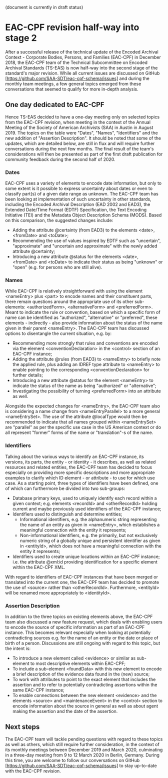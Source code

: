 (document is currently in draft status)

# EAC-CPF revision half-way into stage 2 
After a successful release of the technical update of the Encoded Archival Context - Corporate Bodies, Persons, and Families (EAC-CPF) in December 2018, the EAC-CPF team of the Technical Subcommittee on Encoded Archival Standards (TS-EAS) is now half-way into the second stage of the standard's major revision. While all current issues are discussed on GitHub  [https://github.com/SAA-SDT/eac-cpf-schema/issues] and during the monthly team meetings, a few general topics emerged from these conversations that seemed to qualify for more in-depth analysis. 
## One day dedicated to EAC-CPF
Hence TS-EAS decided to have a one-day meeting only on selected topics from the EAC-CPF revision, when meeting in the context of the Annual Meeting of the Society of American Archivists (SAA) in Austin in August 2019. The topics on the table were  "Dates", "Names", "Identifiers" and the new addition of "Assertion Description". It should be noted that some of the updates, which are detailed below, are still in flux and will require further conversations during the next few months. The final result of the team's considerations will then be presented as part of the first draft publication for community feedback during the second half of 2020.
### Dates
EAC-CPF uses a variety of elements to encode date information, but only to some extent is it possible to express uncertainty about dates or even to classify part(s) of a given date range as unknown. The EAC-CPF team has been looking at implementation of such uncertainty in other standards, including the Encoded Archival Description (EAD 2002 and EAD3), the Extended Date/Time Format (EDTF) Specification, the Text Encoding Initiative (TEI) and the Metadata Object Description Schema (MODS). Based on this comparison, the suggested changes include:
- Adding the attribute @certainty (from EAD3) to the elements &lt;date>, &lt;fromDate> and &lt;toDate>;
- Recommending the use of values inspired by EDTF such as "uncertain", "approximate" and "uncertain and approximate" with the newly added attribute @certainty;
- Introducing a new attribute @status for the elements &lt;date>, &lt;fromDate> and &lt;toDate> to indicate their status as being "unknown" or "open" (e.g. for persons who are still alive).
### Names
While EAC-CPF is relatively straightforward with using the element &lt;nameEntry> plus &lt;part> to encode names and their constituent parts, there remain questions around the appropriate use of its other sub-elements: &lt;authorizedForm>, &lt;alternativeForm> and &lt;preferredForm>. Meant to indicate the rule or convention, based on which a specific form of name can be identified as "authorized", "alternative" or "preferred", these elements - indirectly - also provide information about the status of the name given in their parent &lt;nameEntry>. The EAC-CPF team has discussed options to disentangle the current situation, e.g. by:
- Recommending more strongly that rules and conventions are encoded via the element &lt;conventionDeclaration> in the &lt;control> section of an EAC-CPF instance;
- Adding the attribute @rules (from EAD3) to &lt;nameEntry> to briefly note the applied rule, plus adding an IDREF type attribute to &lt;nameEntry> to enable pointing to the corresponding &lt;conventionDeclaration> for further details;
- Introducing a new attribute @status for the element &lt;nameEntry> to indicate the status of the name as being "authorized" or "alternative";
- Investigating the possibility of turning &lt;preferredForm> into an attribute as well.

Alongside the expected changes for &lt;nameEntry>, the EAC-CPF team also is considering a name change from &lt;nameEntryParallel> to a more general &lt;nameEntrySet>. The use of the attribute @localType would then be recommended to indicate that all names grouped within &lt;nameEntrySet> are "parallel" as per the specific use case in the US American context or do all represent "former" forms of the name or "translation"-s of the name.
### Identifiers
Talking about the various ways to identify an EAC-CPF instance, its versions, its parts, the entity - or identity - it describes, as well as related resources and related entities, the EAC-CPF team has decided to focus especially on providing more specific descriptions and more appropriate examples to clarify which ID element - or attribute - to use for which use case. As a starting point, three types of identifiers have been defined, one of which can furthermore be divided into two sub-groups:
- Database primary keys, used to uniquely identify each record within a given context; e.g. elements &lt;recordId> and &lt;otherRecordId> holding current and maybe previously used identifiers of the EAC-CPF instance;
- Identifiers used to distinguish and determine entities; 
  - Informational identifiers, e.g. the alphanumeric string representing the name of an entity as given in &lt;nameEntry>, which establishes a meaningful connection with the entity it represents;
  - Non-informational identifiers, e.g. the primarily, but not exclusively numeric string of a globally unique and persistent identifier as given in &lt;entityId>, which does not have a meaningful connection with the entity it represents;
- Identifiers used to create unique locations within an EAC-CPF instance; i.e. the attribute @xml:id providing identification for a specific element within the EAC-CPF XML.

With regard to identifiers of EAC-CPF instances that have been merged or translated into the current one, the EAC-CPF team has  decided to promote the use of &lt;source> rather than &lt;otherRecordId>. Furthermore, &lt;entityId> will be renamed more appropriately to &lt;identityId>.
### Assertion Description
In addition to the three topics on existing elements above, the EAC-CPF team also discussed a new feature request, which deals with enabling users to encode the source of specific information as part of an EAC-CPF instance. This becomes relevant especially when looking at potentially contradicting sources e.g. for the name of an entity or the date or place of birth of a person. Discussions are still ongoing with regard to this topic, but the intent is: 
- To introduce a new element called &lt;evidence> or similar as sub-element to most descriptive elements within EAC-CPF;
- To include a sub-element &lt;foundData> with this new element to encode a brief description of the evidence data found in the (new) source;
- To work with attributes to point to the exact element that includes the assertion and to refer to potentially contradicting assertions within the same EAC-CPF instance;
- To enable connections between the new element &lt;evidence> and the elements &lt;source> and &lt;maintenanceEvent> in the &lt;control> section to encode information about the source in general as well as about agent making the assertion and the date of the assertion. 
## Next steps
The EAC-CPF team will tackle pending questions with regard to these topics as well as others, which still require further consideration, in the context of its monthly meetings between December 2019 and March 2020, culminating in a three-day meeting from 9 to 12 March 2020 in Berlin, Germany. During this time, you are welcome to follow our conversations on GitHub [https://github.com/SAA-SDT/eac-cpf-schema/issues] to stay up-to-date with the EAC-CPF revision.
